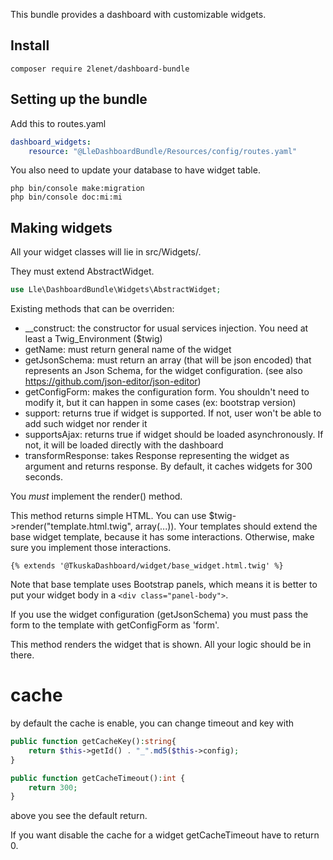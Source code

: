 This bundle provides a dashboard with customizable widgets.

## Install

`composer require 2lenet/dashboard-bundle`

## Setting up the bundle

Add this to routes.yaml
```yaml
dashboard_widgets:
    resource: "@LleDashboardBundle/Resources/config/routes.yaml"
```

You also need to update your database to have widget table.
```
php bin/console make:migration
php bin/console doc:mi:mi
```

## Making widgets

All your widget classes will lie in src/Widgets/.

They must extend AbstractWidget.
```php
use Lle\DashboardBundle\Widgets\AbstractWidget;
```

Existing methods that can be overriden:
- __construct: the constructor for usual services injection. You need at least a Twig_Environment ($twig)
- getName: must return general name of the widget
- getJsonSchema: must return an array (that will be json encoded) that represents an Json Schema, for the widget configuration. (see also https://github.com/json-editor/json-editor)
- getConfigForm: makes the configuration form. You shouldn't need to modify it, but it can happen in some cases (ex: bootstrap version)
- support: returns true if widget is supported. If not, user won't be able to add such widget nor render it
- supportsAjax: returns true if widget should be loaded asynchronously. If not, it will be loaded directly with the dashboard
- transformResponse: takes Response representing the widget as argument and returns response. By default, it caches widgets for 300 seconds.

You *must* implement the render() method.

This method returns simple HTML. You can use $twig->render("template.html.twig", array(...)).
Your templates should extend the base widget template, because it has some interactions. Otherwise, make sure you implement those interactions.
```twig
{% extends '@TkuskaDashboard/widget/base_widget.html.twig' %}
```

Note that base template uses Bootstrap panels, which means it is better to put your widget body in a ```<div class="panel-body">```.

If you use the widget configuration (getJsonSchema) you must pass the form to the template with getConfigForm as 'form'.

This method renders the widget that is shown. All your logic should be in there.


# cache

by default the cache is enable, you can change timeout and key with

```php
public function getCacheKey():string{
    return $this->getId() . "_".md5($this->config);
}

public function getCacheTimeout():int {
    return 300;
}
```

above you see the default return.

If you want disable the cache for a widget getCacheTimeout have to return 0.
